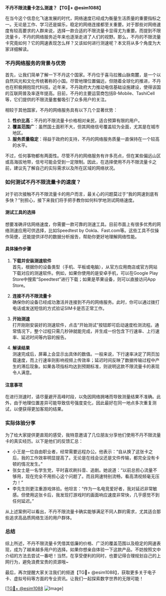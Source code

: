 **不丹不限流量卡怎么测速？【TG💪+ @esim1088】**

在当今这个信息化飞速发展的时代，网络速度已经成为衡量生活质量的重要指标之一。无论是工作、学习还是娱乐，稳定的网络连接都至关重要。对于那些对网络速度有较高要求的人群来说，选择一款合适的不限流量卡显得尤为重要。而提到不限流量卡，不丹的网络服务近年来也逐渐走进了人们的视野。那么，不丹的不限流量卡究竟如何？它的网速表现怎么样？又该如何进行测速呢？本文将从多个角度为大家详细解读。

### 不丹网络服务的背景与优势

首先，让我们简单了解一下不丹这个国家。不丹位于喜马拉雅山脉南麓，是一个以自然风光和文化传统著称的小国。尽管地理位置偏远，但随着全球化的推进，不丹也在积极拥抱现代科技。近年来，不丹政府大力推动电信基础设施建设，使得该国的互联网普及率逐年提高。目前，不丹的主要运营商包括B-Mobile、TashiCell等，它们提供的不限流量套餐吸引了众多用户的关注。

相较于其他国家，不丹的网络服务具有以下几个显著优势：

1. **性价比高**：不丹的不限流量卡价格相对亲民，适合预算有限的用户。
2. **覆盖范围广**：虽然国土面积不大，但其网络信号覆盖较为全面，尤其是在城市地区。
3. **服务质量稳定**：得益于政府的支持，不丹的网络服务质量一直保持在一个较高的水平。

不过，任何事物都有两面性。尽管不丹的网络服务有许多亮点，但在某些偏远山区或高海拔地带，信号可能会受到一定限制。因此，在选择使用不丹不限流量卡之前，建议先了解自己的实际需求以及所在区域的网络状况。

### 如何测试不丹不限流量卡的速度？

对于初次接触不丹不限流量卡的用户而言，最关心的问题莫过于“我的网速到底有多快？”别担心，接下来我们将手把手教你如何科学地测试网络速度。

#### 测试工具的选择

想要准确评估网络速度，你需要一款可靠的测速工具。目前市面上有很多优秀的网络测速应用可供选择，比如Speedtest by Ookla、Fast.com等。这些工具不仅操作简便，还能提供详尽的数据分析报告，帮助你更好地理解网络性能。

#### 具体操作步骤

1. **下载并安装测速软件**  
   首先，根据你的设备类型（手机、平板或电脑），从官方应用商店或官方网站下载对应的测速软件。例如，如果你使用的是安卓手机，可以在Google Play Store中搜索“Speedtest”进行下载；如果是苹果设备，则可以直接访问App Store。

2. **连接不丹不限流量卡**  
   确保你的设备已经成功激活并连接到不丹的网络服务。此时，你可以通过拨打电话或发送短信的方式验证SIM卡是否正常工作。

3. **开始测速**  
   打开刚刚安装好的测速软件，点击“开始测试”按钮即可启动速度检测流程。通常情况下，整个过程只需几秒钟就能完成，并生成一份包含下行速率、上行速率、延迟时间等内容的报告。

4. **解读结果**  
   测速完成后，屏幕上会显示出具体的数值。一般来说，下行速率决定了网页加载速度，而上行速率则影响视频上传效率；延迟时间反映了数据传输过程中产生的滞后现象。如果各项指标均达到预期标准，则说明这款不限流量卡的表现令人满意。

#### 注意事项

在进行测速时，请尽量避开高峰时段，以免因网络拥堵而导致测量结果不准确。此外，由于地理位置差异可能导致信号强度变化，因此最好在同一地点多次重复测试，以便获得更加客观的结果。

### 实际体验分享

为了给大家提供更直观的感受，我特意邀请了几位朋友分享他们使用不丹不限流量卡的真实经历。以下是他们的反馈汇总：

- 小王是一位自由职业者，经常需要远程办公。他表示：“自从换了这张卡之后，我的工作效率明显提高了。无论是在线会议还是文件传输，都完全没有卡顿的情况发生。”
- 张女士是一名学生党，平时喜欢刷抖音、追剧。她说道：“以前总担心流量不够用，现在完全不用担心这个问题了。而且网速特别流畅，看高清视频毫无压力！”
- 李先生则更注重游戏体验。他坦言：“作为一名电竞爱好者，我对延迟非常敏感。但使用这张卡后，我发现打游戏时的画面响应速度非常快，几乎感觉不到任何延迟。”

从上述案例可以看出，不丹不限流量卡确实能够满足不同人群的需求，尤其适合那些追求高品质网络生活的用户群体。

### 总结

综上所述，不丹不限流量卡凭借其低廉的价格、广泛的覆盖范围以及稳定的网速表现，成为了越来越多用户的选择。如果你想亲自体验一下这款产品，不妨按照文中介绍的方法去尝试一番吧！当然，在享受便利的同时，也要记得合理规划自己的上网行为，避免浪费宝贵的资源哦~

最后，再次提醒大家关注我们的频道【TG💪+ @esim1088】，获取更多关于电子卡、虚拟号码等方面的专业资讯。让我们一起探索数字世界的无限可能！

[[TG💪+ @esim1088](https://t.me/s/esim1088) ![Image](https://i.postimg.cc/4NQfJmqS/Snipaste-2025-05-13-00-14-12.png)]